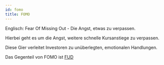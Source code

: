 ```yaml
---
id: fomo
title: FOMO
---
```


Englisch: Fear Of Missing Out - Die Angst, etwas zu verpassen.

Hierbei geht es um die Angst, weitere schnelle Kursanstiege zu verpassen.

Diese Gier verleitet Investoren zu unüberlegten, emotionalen Handlungen.

Das Gegenteil von FOMO ist [FUD](fud)
